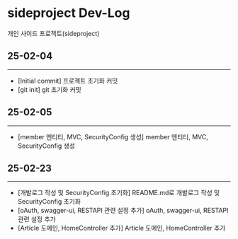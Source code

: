 # sideproject Dev-Log
개인 사이드 프로젝트(sideproject)

## 25-02-04

---

 - [Initial commit] 프로젝트 초기화 커밋
 - [git init] git 초기화 커밋

## 25-02-05

---

- [member 엔티티, MVC, SecurityConfig 생성] member 엔티티, MVC, SecurityConfig 생성

## 25-02-23

---

- [개발로그 작성 및 SecurityConfig 초기화] README.md로 개발로그 작성 및 SecurityConfig 초기화
- [oAuth, swagger-ui, RESTAPI 관련 설정 추가] oAuth, swagger-ui, RESTAPI 관련 설정 추가
- [Article 도메인, HomeController 추가] Article 도메인, HomeController 추가